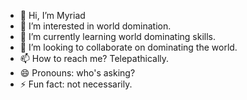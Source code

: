 - 👋 Hi, I’m Myriad
- 👀 I’m interested in world domination.
- 🌱 I’m currently learning world dominating skills.
- 💞️ I’m looking to collaborate on dominating the world.
- 📫 How to reach me? Telepathically.
- 😄 Pronouns: who's asking?
- ⚡ Fun fact: not necessarily.
